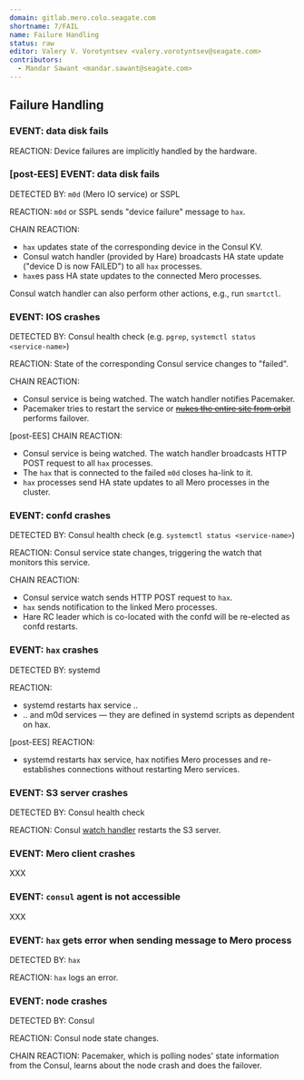 ```yaml
---
domain: gitlab.mero.colo.seagate.com
shortname: 7/FAIL
name: Failure Handling
status: raw
editor: Valery V. Vorotyntsev <valery.vorotyntsev@seagate.com>
contributors:
  - Mandar Sawant <mandar.sawant@seagate.com>
---
```


## Failure Handling

### EVENT: data disk fails

REACTION: Device failures are implicitly handled by the hardware.

### [post-EES] EVENT: data disk fails

DETECTED BY: `m0d` (Mero IO service) or SSPL

REACTION: `m0d` or SSPL sends "device failure" message to `hax`.

CHAIN REACTION:
- `hax` updates state of the corresponding device in the Consul KV.
- Consul watch handler (provided by Hare) broadcasts HA state update
  ("device D is now FAILED") to all `hax` processes.
- `hax`es pass HA state updates to the connected Mero processes.

Consul watch handler can also perform other actions, e.g., run `smartctl`.

### EVENT: IOS crashes

DETECTED BY: Consul health check (e.g. `pgrep`,
`systemctl status <service-name>`)

REACTION: State of the corresponding Consul service changes to "failed".

CHAIN REACTION:
- Consul service is being watched.  The watch handler notifies Pacemaker.
- Pacemaker tries to restart the service or
  [~~nukes the entire site from orbit~~](https://www.youtube.com/watch?v=aCbfMkh940Q)
  performs failover.

[post-EES] CHAIN REACTION:
- Consul service is being watched.  The watch handler broadcasts
  HTTP POST request to all `hax` processes.
- The `hax` that is connected to the failed `m0d` closes ha-link to it.
- `hax` processes send HA state updates to all Mero processes in the cluster.

### EVENT: confd crashes

DETECTED BY: Consul health check (e.g. `systemctl status <service-name>`)

REACTION: Consul service state changes, triggering the watch that
monitors this service.

CHAIN REACTION:
- Consul service watch sends HTTP POST request to `hax`.
- `hax` sends notification to the linked Mero processes.
- Hare RC leader which is co-located with the confd will be re-elected
  as confd restarts.

### EVENT: `hax` crashes

DETECTED BY: systemd

REACTION:
- systemd restarts hax service ..
- .. and m0d services &mdash; they are defined in systemd scripts as
  dependent on hax.

[post-EES] REACTION:
- systemd restarts hax service, hax notifies Mero processes and re-establishes
  connections without restarting Mero services.

### EVENT: S3 server crashes

DETECTED BY: Consul health check

REACTION: Consul [watch handler](https://www.consul.io/docs/agent/watches.html#handlers)
restarts the S3 server.

### EVENT: Mero client crashes

XXX

### EVENT: `consul` agent is not accessible

XXX

### EVENT: `hax` gets error when sending message to Mero process

DETECTED BY: `hax`

REACTION: `hax` logs an error.

### EVENT: node crashes

DETECTED BY: Consul

REACTION: Consul node state changes.

CHAIN REACTION: Pacemaker, which is polling nodes' state information
from the Consul, learns about the node crash and does the failover.
